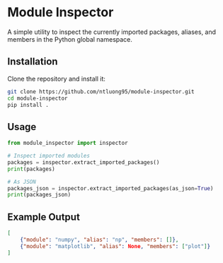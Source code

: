 # Module Inspector

A simple utility to inspect the currently imported packages, aliases, and members in the Python global namespace.

## Installation

Clone the repository and install it:

```bash
git clone https://github.com/ntluong95/module-inspector.git
cd module-inspector
pip install .
```

## Usage
```python
from module_inspector import inspector

# Inspect imported modules
packages = inspector.extract_imported_packages()
print(packages)

# As JSON
packages_json = inspector.extract_imported_packages(as_json=True)
print(packages_json)
```

## Example Output
```json
[
    {"module": "numpy", "alias": "np", "members": []},
    {"module": "matplotlib", "alias": None, "members": ["plot"]}
]
```
